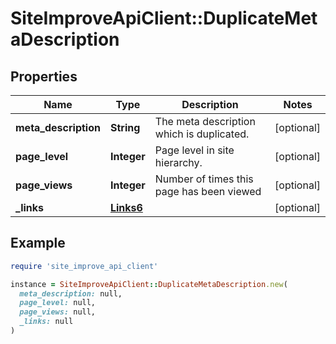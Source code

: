 # SiteImproveApiClient::DuplicateMetaDescription

## Properties

| Name | Type | Description | Notes |
| ---- | ---- | ----------- | ----- |
| **meta_description** | **String** | The meta description which is duplicated. | [optional] |
| **page_level** | **Integer** | Page level in site hierarchy. | [optional] |
| **page_views** | **Integer** | Number of times this page has been viewed | [optional] |
| **_links** | [**Links6**](Links6.md) |  | [optional] |

## Example

```ruby
require 'site_improve_api_client'

instance = SiteImproveApiClient::DuplicateMetaDescription.new(
  meta_description: null,
  page_level: null,
  page_views: null,
  _links: null
)
```

